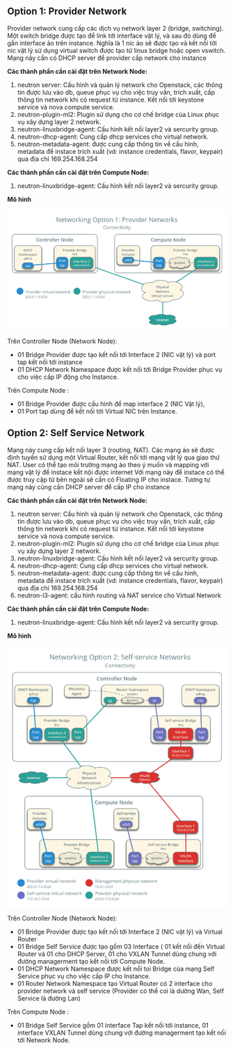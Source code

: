 ## Option 1: Provider Network
Provider network cung cấp các dịch vụ network layer 2 (bridge, switching). Một switch bridge được tạo để link tới interface vật lý, và sau đó dùng để gắn interface ảo trên instance. Nghĩa là 1 nic ảo sẽ được tạo và kết nối tới nic vật lý sử dụng virtual switch được tạo từ linux bridge hoặc open vswitch.
Mạng nãy cần có DHCP server để provider cấp network cho instance 

**Các thành phần cần cài đặt trên Network Node:**
1. neutron server: Cấu hình và quản lý network cho Openstack, các thông tin được lưu vào db, queue phục vụ cho việc truy vấn, trích xuất, cấp thông tin network khi có request từ instance. Kết nối tới keystone service và nova compute service.
2. neutron-plugin-ml2: Plugin sử dụng cho cơ chế bridge của Linux phục vụ xây dựng layer 2 network.
3. neutron-linuxbridge-agent: Cấu hình kết nối layer2 và sercurity group.
4. neutron-dhcp-agent: Cung cấp dhcp services cho virtual network.
5. neutron-metadata-agent: được cung cấp thông tin về cấu hình, metadata để instace trích xuất (vd: instance credentials, flavor, keypair) qua địa chỉ 169.254.168.254

**Các thành phần cần cài đặt trên Compute Node:**
1. neutron-linuxbridge-agent: Cấu hình kết nối layer2 và sercurity group.

**Mô hình**

![network1-connectivity.png](network1-connectivity.png)

Trên Controller Node (Network Node):
- 01 Bridge Provider được tạo kết nối tới Interface 2 (NIC vật lý) và port tap kết nối tới instance
- 01 DHCP Network Namespace được kết nối tới  Bridge Provider phục vụ cho việc cấp IP động cho Instance.

Trên Compute Node : 
- 01 Bridge Provider được cấu hình để map interface 2 (NIC Vật lý),
- 01 Port tap dùng để kết nối tới Virtual NIC trên Instance.

## Option 2: Self Service Network
Mạng này cung cấp kết nối layer 3 (routing, NAT). Các mạng ảo sẽ được định tuyến sử dụng một Virtual Router, kết nối tới mạng vật lý qua giao thứ NAT. 
User có thể tạo môi trường mạng ảo theo ý muốn và mapping với mạng vật lý để instace kết nội được internet 
Với mạng này để instace có thể được truy cập từ bên ngoài sẽ cần có Floating IP cho instace.
Tương tự mạng này cũng cần DHCP server để cấp IP cho instance

**Các thành phần cần cài đặt trên Network Node:**
1. neutron server: Cấu hình và quản lý network cho Openstack, các thông tin được lưu vào db, queue phục vụ cho việc truy vấn, trích xuất, cấp thông tin network khi có request từ instance. Kết nối tới keystone 
service và nova compute service.
2. neutron-plugin-ml2: Plugin sử dụng cho cơ chế bridge của Linux phục vụ xây dựng layer 2 network.
3. neutron-linuxbridge-agent: Cấu hình kết nối layer2 và sercurity group.
4. neutron-dhcp-agent: Cung cấp dhcp services cho virtual network.
5. neutron-metadata-agent: được cung cấp thông tin về cấu hình, metadata để instace trích xuất (vd: instance credentials, flavor, keypair) qua địa chỉ 169.254.168.254
6. neutron-l3-agent: cấu hình routing và NAT service cho Virtual Network

**Các thành phần cần cài đặt trên Compute Node:**
1. neutron-linuxbridge-agent: Cấu hình kết nối layer2 và sercurity group.

**Mô hình**



![network2-connectivity.png](network2-connectivity.png)



Trên Controller Node (Network Node):
- 01 Bridge Provider được tạo kết nối tới Interface 2 (NIC vật lý) và Virtual Router
- 01 Bridge Self Service được tạo gồm 03 Interface ( 01 kết nối đến Virtual Router và 01 cho DHCP Server, 01 cho VXLAN Tunnel dùng chung với đường managerment tạo kết nối tới Compute Node.
- 01 DHCP Network Namespace được kết nối toi Bridge của mạng Self Service phục vụ cho việc cấp IP cho Instance.
- 01 Router Network Namespace tạo Virtual Router có 2 interface cho provider network và self service (Provider có thể coi là dường Wan, Self Service là đường Lan)

Trên Compute Node : 
- 01 Bridge Self Service gồm 01 interface Tap kết nối tới instance, 01 interface VXLAN Tunnel dùng chung với đường managerment tạo kết nối tới Network Node.
